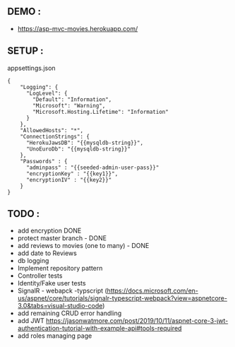 ## DEMO :
- https://asp-mvc-movies.herokuapp.com/

## SETUP :

appsettings.json

```
{
    "Logging": {
      "LogLevel": {
        "Default": "Information",
        "Microsoft": "Warning",
        "Microsoft.Hosting.Lifetime": "Information"
      }
    },
    "AllowedHosts": "*",
    "ConnectionStrings": {
      "HerokuJawsDB": "{{mysqldb-string}}",
      "UnoEuroDb": "{{mysqldb-string}}"
    },
    "Passwords" : {
      "adminpass" : "{{seeded-admin-user-pass}}"
      "encryptionKey" : "{{key1}}",
      "encryptionIV" : "{{key2}}"
    }
}
```

## TODO :
- add encryption DONE
- protect master branch - DONE
- add reviews to movies (one to many) - DONE
- add date to Reviews
- db logging
- Implement repository pattern
- Controller tests
- Identity/Fake user tests
- SignalR - webapck -typscript (https://docs.microsoft.com/en-us/aspnet/core/tutorials/signalr-typescript-webpack?view=aspnetcore-3.0&tabs=visual-studio-code)
- add remaining CRUD error handling
- add JWT https://jasonwatmore.com/post/2019/10/11/aspnet-core-3-jwt-authentication-tutorial-with-example-api#tools-required
- add roles managing page